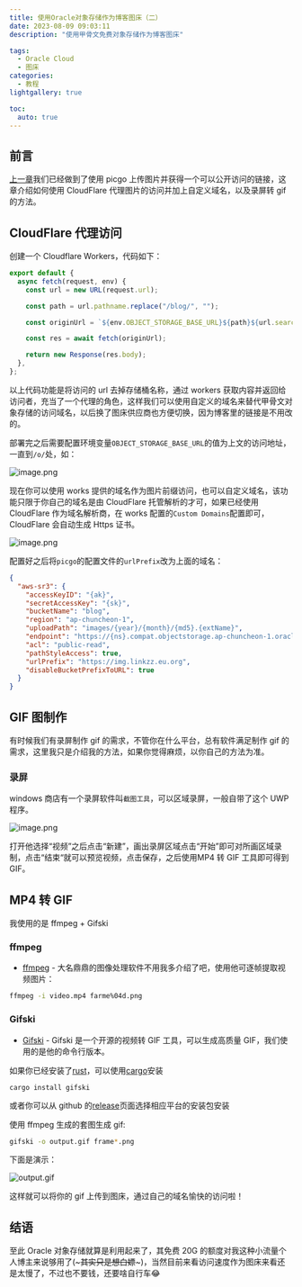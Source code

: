 ```yaml
---
title: 使用Oracle对象存储作为博客图床（二）
date: 2023-08-09 09:03:11
description: "使用甲骨文免费对象存储作为博客图床"

tags:
  - Oracle Cloud
  - 图床
categories:
  - 教程
lightgallery: true

toc:
  auto: true
---
```


## 前言

[上一章](/posts/oracle-blog-picture-1)我们已经做到了使用 picgo 上传图片并获得一个可以公开访问的链接，这章介绍如何使用 CloudFlare 代理图片的访问并加上自定义域名，以及录屏转 gif 的方法。

## CloudFlare 代理访问

创建一个 Cloudflare Workers，代码如下：

```js
export default {
  async fetch(request, env) {
    const url = new URL(request.url);

    const path = url.pathname.replace("/blog/", "");

    const originUrl = `${env.OBJECT_STORAGE_BASE_URL}${path}${url.search}`;

    const res = await fetch(originUrl);

    return new Response(res.body);
  },
};
```

以上代码功能是将访问的 url 去掉存储桶名称，通过 workers 获取内容并返回给访问者，充当了一个代理的角色，这样我们可以使用自定义的域名来替代甲骨文对象存储的访问域名，以后换了图床供应商也方便切换，因为博客里的链接是不用改的。

部署完之后需要配置环境变量`OBJECT_STORAGE_BASE_URL`的值为上文的访问地址，一直到`/o/`处，如：

![image.png](https://img.linkzz.eu.org/main/images/2023/08/ce111fadec473463c7db2f96c059d17c.png)

现在你可以使用 works 提供的域名作为图片前缀访问，也可以自定义域名，该功能只限于你自己的域名是由 CloudFlare 托管解析的才可，如果已经使用 CloudFlare 作为域名解析商，在 works 配置的`Custom Domains`配置即可，CloudFlare 会自动生成 Https 证书。

![image.png](https://img.linkzz.eu.org/main/images/2023/08/39e8eba872d9e83535ddbb927ea3ea24.png)

配置好之后将`picgo`的配置文件的`urlPrefix`改为上面的域名：

```json
{
  "aws-sr3": {
    "accessKeyID": "{ak}",
    "secretAccessKey": "{sk}",
    "bucketName": "blog",
    "region": "ap-chuncheon-1",
    "uploadPath": "images/{year}/{month}/{md5}.{extName}",
    "endpoint": "https://{ns}.compat.objectstorage.ap-chuncheon-1.oraclecloud.com/",
    "acl": "public-read",
    "pathStyleAccess": true,
    "urlPrefix": "https://img.linkzz.eu.org",
    "disableBucketPrefixToURL": true
  }
}
```

## GIF 图制作

有时候我们有录屏制作 gif 的需求，不管你在什么平台，总有软件满足制作 gif 的需求，这里我只是介绍我的方法，如果你觉得麻烦，以你自己的方法为准。

### 录屏

windows 商店有一个录屏软件叫`截图工具`，可以区域录屏，一般自带了这个 UWP 程序。

![image.png](https://img.linkzz.eu.org/main/images/2023/08/a8183d9d17dd0989a8fb3e5cd8765d32.png)

打开他选择“视频”之后点击“新建”，画出录屏区域点击“开始”即可对所画区域录制，点击“结束“就可以预览视频，点击保存，之后使用MP4 转 GIF 工具即可得到 GIF。

## MP4 转 GIF

我使用的是 ffmpeg + Gifski

### ffmpeg

- [ffmpeg](https://www.ffmpeg.org/) - 大名鼎鼎的图像处理软件不用我多介绍了吧，使用他可逐帧提取视频图片：

```bash
ffmpeg -i video.mp4 farme%04d.png
```

### Gifski

- [Gifski](https://github.com/sindresorhus/Gifski) - Gifski 是一个开源的视频转 GIF 工具，可以生成高质量 GIF，我们使用的是他的命令行版本。

如果你已经安装了[rust](https://rustup.rs/)，可以使用[cargo](https://doc.rust-lang.org/cargo/getting-started/installation.html)安装

```
cargo install gifski
```

或者你可以从 github 的[release](https://github.com/ImageOptim/gifski/releases)页面选择相应平台的安装包安装

使用 ffmpeg 生成的套图生成 gif:

```bash
gifski -o output.gif frame*.png
```

下面是演示：

![output.gif](https://img.linkzz.eu.org/main/images/2023/08/6e87ec9e77084b02f00452727c9afd40.gif)

这样就可以将你的 gif 上传到图床，通过自己的域名愉快的访问啦！

## 结语

至此 Oracle 对象存储就算是利用起来了，其免费 20G 的额度对我这种小流量个人博主来说够用了(~~~其实只是想白嫖~~~)，当然目前来看访问速度作为图床来看还是太慢了，不过也不要钱，还要啥自行车😂
